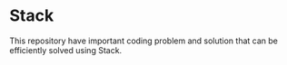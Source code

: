 # Stack
This repository have important coding problem and solution that can be efficiently solved using Stack. 
